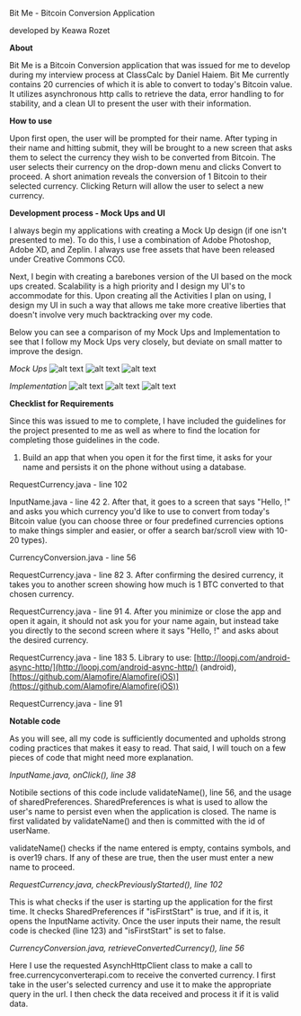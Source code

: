 Bit Me - Bitcoin Conversion Application

developed by Keawa Rozet

**About**

Bit Me is a Bitcoin Conversion application that was issued for me to develop during my interview process at ClassCalc by Daniel Haiem. Bit Me currently contains 20 currencies of which it is able to convert to today&#39;s Bitcoin value. It utilizes asynchronous http calls to retrieve the data, error handling to for stability, and a clean UI to present the user with their information.

**How to use**

Upon first open, the user will be prompted for their name. After typing in their name and hitting submit, they will be brought to a new screen that asks them to select the currency they wish to be converted from Bitcoin. The user selects their currency on the drop-down menu and clicks Convert to proceed. A short animation reveals the conversion of 1 Bitcoin to their selected currency. Clicking Return will allow the user to select a new currency.

**Development process - Mock Ups and UI**

I always begin my applications with creating a Mock Up design (if one isn&#39;t presented to me). To do this, I use a combination of Adobe Photoshop, Adobe XD, and Zeplin. I always use free assets that have been released under Creative Commons CC0.

Next, I begin with creating a barebones version of the UI based on the mock ups created. Scalability is a high priority and I design my UI&#39;s to accommodate for this. Upon creating all the Activities I plan on using, I design my UI in such a way that allows me take more creative liberties that doesn&#39;t involve very much backtracking over my code.

Below you can see a comparison of my Mock Ups and Implementation to see that I follow my Mock Ups very closely, but deviate on small matter to improve the design.

  
_Mock Ups_
![alt text](https://github.com/krozet/Bit-Me/blob/master/Mock%20Ups/Designs/Input%20Name.png)
![alt text](https://github.com/krozet/Bit-Me/blob/master/Mock%20Ups/Designs/Request%20Currency.png)
![alt text](https://github.com/krozet/Bit-Me/blob/master/Mock%20Ups/Designs/Currency%20Conversion.png)

_Implementation_
![alt text](https://github.com/krozet/Bit-Me/blob/master/Mock%20Ups/Implemented/InputName.png)
![alt text](https://github.com/krozet/Bit-Me/blob/master/Mock%20Ups/Implemented/RequestCurrency.png)
![alt text](https://github.com/krozet/Bit-Me/blob/master/Mock%20Ups/Implemented/CurrencyConversion.png)

**Checklist for Requirements**

Since this was issued to me to complete, I have included the guidelines for the project presented to me as well as where to find the location for completing those guidelines in the code.

1. Build an app that when you open it for the first time, it asks for
your name and persists it on the phone without using a database.

RequestCurrency.java - line 102

InputName.java - line 42
2. After that, it goes to a screen that says &quot;Hello, !&quot;
and asks you which currency you&#39;d like to use to convert from today&#39;s
Bitcoin value (you can choose three or four predefined currencies options
to make things simpler and easier, or offer a search bar/scroll view with
10-20 types).

CurrencyConversion.java - line 56

RequestCurrency.java - line 82
3. After confirming the desired currency, it takes you to another
screen showing how much is 1 BTC converted to that chosen currency.

RequestCurrency.java - line 91
4. After you minimize or close the app and open it again, it should
not ask you for your name again, but instead take you directly to the
second screen where it says &quot;Hello, !&quot; and asks about the
desired currency.

RequestCurrency.java - line 183
5. Library to use: [http://loopj.com/android-async-http/](http://loopj.com/android-async-http/) (android),
[https://github.com/Alamofire/Alamofire(iOS)](https://github.com/Alamofire/Alamofire(iOS))

RequestCurrency.java - line 91



**Notable code**

As you will see, all my code is sufficiently documented and upholds strong coding practices that makes it easy to read. That said, I will touch on a few pieces of code that might need more explanation.

_InputName.java, onClick(), line 38_

Notibile sections of this code include validateName(), line 56, and the usage of sharedPreferences. SharedPreferences is what is used to allow the user&#39;s name to persist even when the application is closed. The name is first validated by validateName() and then is committed with the id of userName.

validateName() checks if the name entered is empty, contains symbols, and is over19 chars. If any of these are true, then the user must enter a new name to proceed.

_RequestCurrency.java, checkPreviouslyStarted(), line 102_

This is what checks if the user is starting up the application for the first time. It checks SharedPreferences if &quot;isFirstStart&quot; is true, and if it is, it opens the InputName activity. Once the user inputs their name, the result code is checked (line 123) and &quot;isFirstStart&quot; is set to false.

_CurrencyConversion.java, retrieveConvertedCurrency(), line 56_

Here I use the requested AsynchHttpClient class to make a call to free.currencyconverterapi.com to receive the converted currency. I first take in the user&#39;s selected currency and use it to make the appropriate query in the url. I then check the data received and process it if it is valid data.
